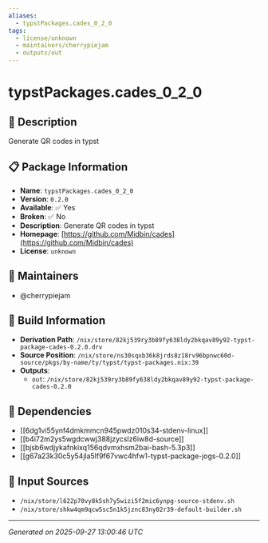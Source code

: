 ```yaml
---
aliases:
  - typstPackages.cades_0_2_0
tags:
  - license/unknown
  - maintainers/cherrypiejam
  - outputs/out
---
```


# typstPackages.cades_0_2_0

## 📝 Description

Generate QR codes in typst

## 📋 Package Information

- **Name**: `typstPackages.cades_0_2_0`
- **Version**: `0.2.0`
- **Available**: ✅ Yes
- **Broken**: ✅ No
- **Description**: Generate QR codes in typst
- **Homepage**: [https://github.com/Midbin/cades](https://github.com/Midbin/cades)
- **License**: `unknown`
## 👥 Maintainers

- @cherrypiejam


## 🔧 Build Information

- **Derivation Path**: `/nix/store/82kj539ry3b89fy638ldy2bkqav89y92-typst-package-cades-0.2.0.drv`
- **Source Position**: `/nix/store/ns30sqxb36k8jrds8z18rv96bpnwc60d-source/pkgs/by-name/ty/typst/typst-packages.nix:39`
- **Outputs**:
  - `out`:  `/nix/store/82kj539ry3b89fy638ldy2bkqav89y92-typst-package-cades-0.2.0`

## 🔗 Dependencies

- [[6dg1vi55ynf4dmkmmcn945pwdz010s34-stdenv-linux]]
- [[b4i72m2ys5wgdcwwj388jzycslz6iw8d-source]]
- [[bjsb6wdjykafnkixq156qdvmxhsm2bai-bash-5.3p3]]
- [[g67a23k30c5y54jla5lf9f67vwc4hfw1-typst-package-jogs-0.2.0]]

## 📁 Input Sources

- `/nix/store/l622p70vy8k5sh7y5wizi5f2mic6ynpg-source-stdenv.sh`
- `/nix/store/shkw4qm9qcw5sc5n1k5jznc83ny02r39-default-builder.sh`

---
*Generated on 2025-09-27 13:00:46 UTC*
